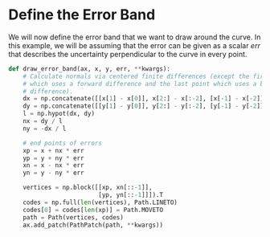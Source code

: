 # Define the Error Band

We will now define the error band that we want to draw around the curve. In this example, we will be assuming that the error can be given as a scalar _err_ that describes the uncertainty perpendicular to the curve in every point.

```python
def draw_error_band(ax, x, y, err, **kwargs):
    # Calculate normals via centered finite differences (except the first point
    # which uses a forward difference and the last point which uses a backward
    # difference).
    dx = np.concatenate([[x[1] - x[0]], x[2:] - x[:-2], [x[-1] - x[-2]]])
    dy = np.concatenate([[y[1] - y[0]], y[2:] - y[:-2], [y[-1] - y[-2]]])
    l = np.hypot(dx, dy)
    nx = dy / l
    ny = -dx / l

    # end points of errors
    xp = x + nx * err
    yp = y + ny * err
    xn = x - nx * err
    yn = y - ny * err

    vertices = np.block([[xp, xn[::-1]],
                         [yp, yn[::-1]]]).T
    codes = np.full(len(vertices), Path.LINETO)
    codes[0] = codes[len(xp)] = Path.MOVETO
    path = Path(vertices, codes)
    ax.add_patch(PathPatch(path, **kwargs))
```
